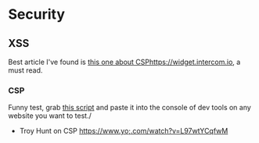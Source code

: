 # Security

## XSS

Best article I've found is [this one about CSPhttps://widget.intercom.io](https://www.troyhunt.com/locking-down-your-website-scripts-with-csp-hashes-nonces-and-report-uri/), a must read.

### CSP

Funny test, grab [this script](https://pastebin.com/aJna4paJ) and paste it into the console of dev tools on any website you want to test./

- Troy Hunt on CSP https://www.yo;.com/watch?v=L97wtYCqfwM

